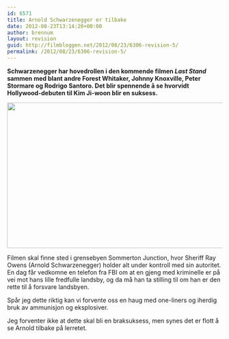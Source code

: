 ```yaml
---
id: 6571
title: Arnold Schwarzenegger er tilbake
date: 2012-08-23T13:14:20+00:00
author: brennum
layout: revision
guid: http://filmbloggen.net/2012/08/23/6306-revision-5/
permalink: /2012/08/23/6306-revision-5/
---
```

**Schwarzenegger har hovedrollen i den kommende filmen _Last Stand_ sammen med blant andre Forest Whitaker, Johnny Knoxville, Peter Stormare og Rodrigo Santoro. Det blir spennende å se hvorvidt Hollywood-debuten til Kim Ji-woon blir en suksess.**

<a href="http://filmbloggen.net/?attachment_id=6559" rel="attachment wp-att-6559"><img class="alignnone size-large wp-image-6559" src="http://filmbloggen.net/wp-content/uploads//2012/08/the-last-stand-620x340.jpg" alt="" width="620" height="340" /></a>

Filmen skal finne sted i grensebyen Sommerton Junction, hvor Sheriff Ray Owens (Arnold Schwarzenegger) holder alt under kontroll med sin autoritet. En dag får vedkomne en telefon fra FBI om at en gjeng med kriminelle er på vei mot hans lille fredfulle landsby, og da må han ta stilling til om han er den rette til å forsvare landsbyen.

Spår jeg dette riktig kan vi forvente oss en haug med one-liners og iherdig bruk av ammunisjon og eksplosiver.

Jeg forventer ikke at dette skal bli en braksuksess, men synes det er flott å se Arnold tilbake på lerretet.

&nbsp;

<div class="video-shortcode">
</div>